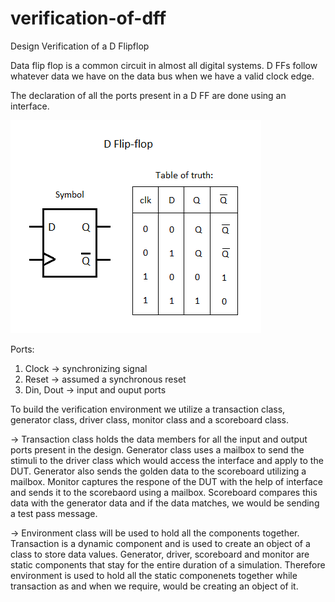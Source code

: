 # verification-of-dff
Design Verification of a D Flipflop

Data flip flop is a common circuit in almost all digital systems. D FFs follow whatever data we have on the data bus when we have a valid clock edge.

The declaration of all the ports present in a D FF are done using an interface.

![alt text](Dflip-flop-3.png)

Ports: 
1. Clock -> synchronizing signal
2. Reset -> assumed a synchronous reset 
3. Din, Dout -> input and ouput ports

To build the verification environment we utilize a transaction class, generator class, driver class, monitor class and a scoreboard class.

-> Transaction class holds the data members for all the input and output ports present in the design. Generator class uses a mailbox to send the stimuli to the driver class which would access the interface and apply to the DUT. Generator also sends the golden data to the scoreboard utilizing a mailbox. Monitor captures the respone of the DUT with the help of interface and sends it to the scorebaord using a mailbox. Scoreboard compares this data with the generator data and if the data matches, we would be sending a test pass message.

-> Environment class will be used to hold all the components together. Transaction is a dynamic component and is used to create an object of a class to store data values. Generator, driver, scoreboard and monitor are static components that stay for the entire duration of a simulation. Therefore environment is used to hold all the static componenets together while transaction as and when we require, would be creating an object of it. 